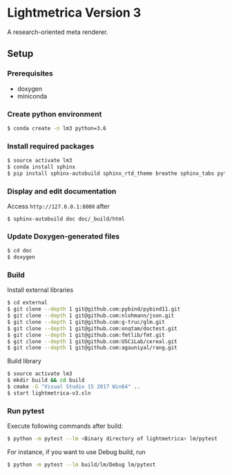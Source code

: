 Lightmetrica Version 3
====================

A research-oriented meta renderer.

## Setup

### Prerequisites

- doxygen
- miniconda

### Create python environment

```bash
$ conda create -n lm3 python=3.6
```

### Install required packages

```bash
$ source activate lm3
$ conda install sphinx
$ pip install sphinx-autobuild sphinx_rtd_theme breathe sphinx_tabs pytest
```

### Display and edit documentation

Access `http://127.0.0.1:8000` after

```
$ sphinx-autobuild doc doc/_build/html
```

### Update Doxygen-generated files

```bash
$ cd doc
$ doxygen
```

### Build

Install external libraries

```bash
$ cd external
$ git clone --depth 1 git@github.com:pybind/pybind11.git
$ git clone --depth 1 git@github.com:nlohmann/json.git
$ git clone --depth 1 git@github.com:g-truc/glm.git
$ git clone --depth 1 git@github.com:onqtam/doctest.git
$ git clone --depth 1 git@github.com:fmtlib/fmt.git
$ git clone --depth 1 git@github.com:USCiLab/cereal.git
$ git clone --depth 1 git@github.com:agauniyal/rang.git
```

Build library

```bash
$ source activate lm3
$ mkdir build && cd build
$ cmake -G "Visual Studio 15 2017 Win64" ..
$ start lightmetrica-v3.sln
```
### Run pytest

Execute following commands after build:

```bash
$ python -m pytest --lm <Binary directory of lightmetrica> lm/pytest
```

For instance, if you want to use Debug build, run

```bash
$ python -m pytest --lm build/lm/Debug lm/pytest
```

